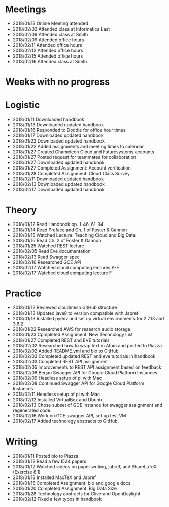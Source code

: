 # Meetings

* 2018/01/13 Online Meeting attended
* 2018/02/02 Attended class at Informatics East
* 2018/02/09 Attended class at Smith
* 2018/02/09 Attended office hours
* 2018/02/11 Attended office hours
* 2018/02/12 Attended office hours
* 2018/02/15 Attended office hours
* 2018/02/16 Attended class at Smith

# Weeks with no progress

# Logistic

* 2018/01/11 Downloaded handbook
* 2018/01/13 Downloaded updated handbook
* 2018/01/16 Responded to Doddle for office hour times
* 2018/01/17 Downloaded updated handbook
* 2018/01/22 Downloaded updated handbook
* 2018/01/22 Added assignments and meeting times to calendar
* 2018/01/27 Created Chameleon Cloud and Futuresystems accounts
* 2018/01/27 Posted request for teammates for collaboration
* 2018/01/27 Downloaded updated handbook
* 2018/01/27 Completed Assignment: Account verification
* 2018/01/28 Completed Assignment: Cloud Class Survey
* 2018/02/11 Downloaded updated handbook
* 2018/02/13 Downloaded updated handbook
* 2018/02/17 Downloaded updated handbook

# Theory

* 2018/01/12 Read Handbook pp. 1-46, 61-94
* 2018/01/14 Read Preface and Ch. 1 of Foster & Gannon
* 2018/01/15 Watched Lecture: Teaching Cloud and Big Data
* 2018/01/16 Read Ch. 2 of Foster & Gannon
* 2018/01/25 Watched REST lecture
* 2018/02/05 Read Eve documentation
* 2018/02/13 Read Swagger spec 
* 2018/02/16 Researched GCE API
* 2018/02/17 Watched cloud computing lectures A-E
* 2018/02/17 Watched cloud computing lecture F

# Practice

* 2018/01/12 Reviewed cloudmesh GitHub structure
* 2018/01/13 Updated java8 to version compatible with Jabref
* 2018/01/13 Installed pyenv and set up virtual environments for 2.7.13 and
3.6.2
* 2018/01/22 Researched AWS for research audio storage
* 2018/01/23 Cpmpleted Assignment: New Technology List
* 2018/01/27 Completed REST and EVE tutorials
* 2018/02/02 Researched how to wrap text in Atom and posted to Piazza
* 2018/02/02 Added README.yml and bio to GitHub
* 2018/02/03 Completed updated REST and eve tutorials in handbook
* 2018/02/03 Completed REST API assignment
* 2018/02/05 Improvements to REST API assignment based on feedback
* 2018/02/08 Began Swagger API for Google Cloud Platform Instances
* 2018/02/09 Headless setup of pi with Mac
* 2018/02/08 Continued Swagger API for Google Cloud Platform Instances
* 2018/02/11 Headless setup of pi with Mac
* 2018/02/12 Installed VirtualBox and Ubuntu
* 2018/02/13 Chose subset of GCE instance for swagger assignment and
regenerated code. 
* 2018/02/16 Work on GCE swagger API, set up test VM 
* 2018/02/17 Added technology abstracts to GitHub.

# Writing

* 2018/01/11 Posted bio to Piazza
* 2018/01/12 Read a few I524 papers
* 2018/01/12 Watched videos on paper writing, jabref, and ShareLaTeX (Exercise
8.1)
* 2018/01/13 Installed MacTeX and Jabref
* 2018/01/15 Completed Assignment: bio and google docs
* 2018/01/20 Completed Assignment: Big Data Size
* 2018/01/28 Technology abstracts for Clive and OpenDaylight
* 2018/02/12 Fixed a few typos in handbook
